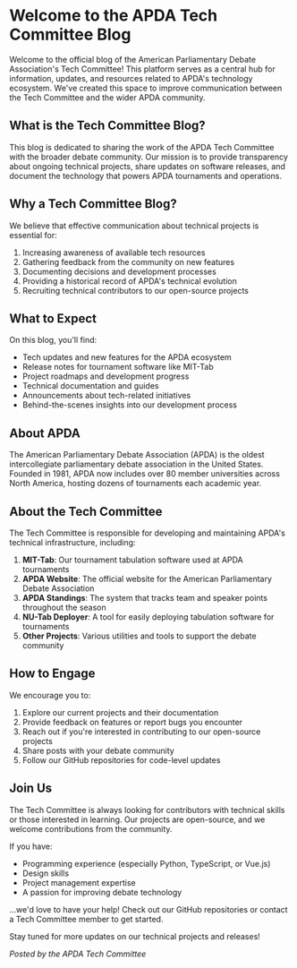 # Welcome to the APDA Tech Committee Blog

Welcome to the official blog of the American Parliamentary Debate Association's Tech Committee! This platform serves as a central hub for information, updates, and resources related to APDA's technology ecosystem. We've created this space to improve communication between the Tech Committee and the wider APDA community.

## What is the Tech Committee Blog?

This blog is dedicated to sharing the work of the APDA Tech Committee with the broader debate community. Our mission is to provide transparency about ongoing technical projects, share updates on software releases, and document the technology that powers APDA tournaments and operations.

## Why a Tech Committee Blog?

We believe that effective communication about technical projects is essential for:

1. Increasing awareness of available tech resources
2. Gathering feedback from the community on new features
3. Documenting decisions and development processes
4. Providing a historical record of APDA's technical evolution
5. Recruiting technical contributors to our open-source projects

## What to Expect

On this blog, you'll find:

- Tech updates and new features for the APDA ecosystem
- Release notes for tournament software like MIT-Tab
- Project roadmaps and development progress
- Technical documentation and guides
- Announcements about tech-related initiatives
- Behind-the-scenes insights into our development process

## About APDA

The American Parliamentary Debate Association (APDA) is the oldest intercollegiate parliamentary debate association in the United States. Founded in 1981, APDA now includes over 80 member universities across North America, hosting dozens of tournaments each academic year.

## About the Tech Committee

The Tech Committee is responsible for developing and maintaining APDA's technical infrastructure, including:

1. **MIT-Tab**: Our tournament tabulation software used at APDA tournaments
2. **APDA Website**: The official website for the American Parliamentary Debate Association
3. **APDA Standings**: The system that tracks team and speaker points throughout the season
4. **NU-Tab Deployer**: A tool for easily deploying tabulation software for tournaments
5. **Other Projects**: Various utilities and tools to support the debate community

## How to Engage

We encourage you to:

1. Explore our current projects and their documentation
2. Provide feedback on features or report bugs you encounter
3. Reach out if you're interested in contributing to our open-source projects
4. Share posts with your debate community
5. Follow our GitHub repositories for code-level updates

## Join Us

The Tech Committee is always looking for contributors with technical skills or those interested in learning. Our projects are open-source, and we welcome contributions from the community.

If you have:
- Programming experience (especially Python, TypeScript, or Vue.js)
- Design skills
- Project management expertise
- A passion for improving debate technology

...we'd love to have your help! Check out our GitHub repositories or contact a Tech Committee member to get started.

Stay tuned for more updates on our technical projects and releases!

*Posted by the APDA Tech Committee*
